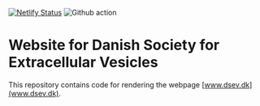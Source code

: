 [![Netlify Status](https://api.netlify.com/api/v1/badges/a2bfd3cd-c33c-4dec-896c-552c51515d9d/deploy-status)](https://app.netlify.com/sites/dsev/deploys)
![Github action](https://github.com/Danish-Society-of-EVs/webpage/blob/develop/.github/workflows/deploy_site.js.yml/badge.svg)

# Website for Danish Society for Extracellular Vesicles
This repository contains code for rendering the webpage [www.dsev.dk](www.dsev.dk).